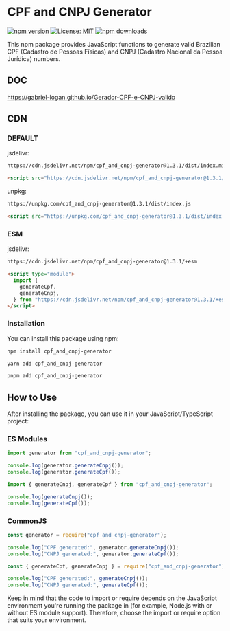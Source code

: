 # CPF and CNPJ Generator

[![npm version](https://badge.fury.io/js/cpf_and_cnpj-generator.svg?refresh=5)](https://badge.fury.io/js/cpf_and_cnpj-generator)
[![License: MIT](https://img.shields.io/badge/License-MIT-yellow.svg)](https://opensource.org/licenses/MIT)
[![npm downloads](https://img.shields.io/npm/dm/cpf_and_cnpj-generator.svg?style=flat-square)](https://npm-stat.com/charts.html?package=cpf_and_cnpj-generator)

This npm package provides JavaScript functions to generate valid Brazilian CPF (Cadastro de Pessoas Físicas) and CNPJ (Cadastro Nacional da Pessoa Jurídica) numbers.

## DOC

https://gabriel-logan.github.io/Gerador-CPF-e-CNPJ-valido

## CDN

### DEFAULT

jsdelivr:

```bash
https://cdn.jsdelivr.net/npm/cpf_and_cnpj-generator@1.3.1/dist/index.min.js
```

```html
<script src="https://cdn.jsdelivr.net/npm/cpf_and_cnpj-generator@1.3.1/dist/index.min.js"></script>
```

unpkg:

```bash
https://unpkg.com/cpf_and_cnpj-generator@1.3.1/dist/index.js
```

```html
<script src="https://unpkg.com/cpf_and_cnpj-generator@1.3.1/dist/index.js"></script>
```

### ESM

jsdelivr:

```bash
https://cdn.jsdelivr.net/npm/cpf_and_cnpj-generator@1.3.1/+esm
```

```html
<script type="module">
  import {
    generateCpf,
    generateCnpj,
  } from "https://cdn.jsdelivr.net/npm/cpf_and_cnpj-generator@1.3.1/+esm";
</script>
```

### Installation

You can install this package using npm:

```bash
npm install cpf_and_cnpj-generator
```

```bash
yarn add cpf_and_cnpj-generator
```

```bash
pnpm add cpf_and_cnpj-generator
```

## How to Use

After installing the package, you can use it in your JavaScript/TypeScript project:

### ES Modules

```javascript
import generator from "cpf_and_cnpj-generator";

console.log(generator.generateCnpj());
console.log(generator.generateCpf());
```

```javascript
import { generateCnpj, generateCpf } from "cpf_and_cnpj-generator";

console.log(generateCnpj());
console.log(generateCpf());
```

### CommonJS

```javascript
const generator = require("cpf_and_cnpj-generator");

console.log("CPF generated:", generator.generateCnpj());
console.log("CNPJ generated:", generator.generateCpf());
```

```javascript
const { generateCpf, generateCnpj } = require("cpf_and_cnpj-generator");

console.log("CPF generated:", generateCnpj());
console.log("CNPJ generated:", generateCpf());
```

Keep in mind that the code to import or require depends on the JavaScript environment you're running the package in (for example, Node.js with or without ES module support). Therefore, choose the import or require option that suits your environment.
